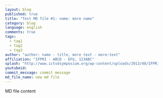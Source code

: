 ```yaml
---
layout: blog
published: true
title: "Test MD file #1: name: more name"
category: blog
language: english
comments: true
tags: 
  - tag1
  - tag2
  - tag3
author: "author: name - title, more text - more:text"
affiliation: "IFPRI - ABCD - EFG, 123ABC"
splash: "http://www.ictsdsymposium.org/wp-content/uploads/2013/08/IFPRI_Logo_4L_Gn-Bx.png"
youtubeid: 
commit_message: commit message
md_file_name: new md file
---
```

MD file content